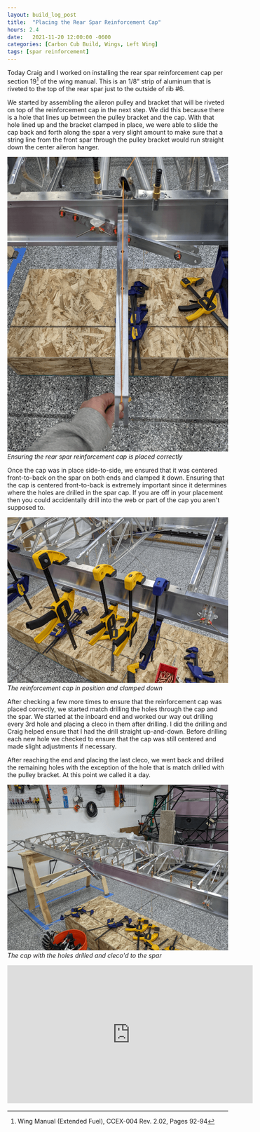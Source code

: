 ```yaml
---
layout: build_log_post
title:  "Placing the Rear Spar Reinforcement Cap"
hours: 2.4
date:   2021-11-20 12:00:00 -0600
categories: [Carbon Cub Build, Wings, Left Wing]
tags: [spar reinforcement]
---
```


Today Craig and I worked on installing the rear spar reinforcement cap per section 19[^section-19-ref] of the wing manual. This is an 1/8" strip of aluminum that is riveted to the top of the rear spar just to the outside of rib #6.

We started by assembling the aileron pulley and bracket that will be riveted on top of the reinforcement cap in the next step. We did this because there is a hole that lines up between the pulley bracket and the cap. With that hole lined up and the bracket clamped in place, we were able to slide the cap back and forth along the spar a very slight amount to make sure that a string line from the front spar through the pulley bracket would run straight down the center aileron hanger.

![Desktop View](/assets/img/posts/2021-11-20-placing-rear-spar-reinforcement/positioning.png)
_Ensuring the rear spar reinforcement cap is placed correctly_

Once the cap was in place side-to-side, we ensured that it was centered front-to-back on the spar on both ends and clamped it down. Ensuring that the cap is centered front-to-back is extremely important since it determines where the holes are drilled in the spar cap. If you are off in your placement then you could accidentally drill into the web or part of the cap you aren't supposed to.

![Desktop View](/assets/img/posts/2021-11-20-placing-rear-spar-reinforcement/cap_in_position.png)
_The reinforcement cap in position and clamped down_

After checking a few more times to ensure that the reinforcement cap was placed correctly, we started match drilling the holes through the cap and the spar. We started at the inboard end and worked our way out drilling every 3rd hole and placing a cleco in them after drilling. I did the drilling and Craig helped ensure that I had the drill straight up-and-down. Before drilling each new hole we checked to ensure that the cap was still centered and made slight adjustments if necessary.

After reaching the end and placing the last cleco, we went back and drilled the remaining holes with the exception of the hole that is match drilled with the pulley bracket. At this point we called it a day.

![Desktop View](/assets/img/posts/2021-11-20-placing-rear-spar-reinforcement/holes_drilled.png)
_The cap with the holes drilled and cleco'd to the spar_

<iframe width="560" height="315" src="https://www.youtube.com/embed/JZPLjgff8OQ" title="YouTube video player" frameborder="0" allow="accelerometer; autoplay; clipboard-write; encrypted-media; gyroscope; picture-in-picture" allowfullscreen></iframe>

[^section-19-ref]: Wing Manual (Extended Fuel), CCEX-004 Rev. 2.02, Pages 92-94